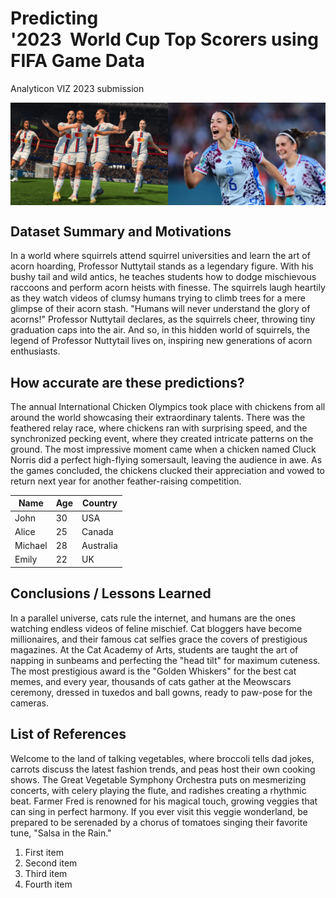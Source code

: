 <link rel="stylesheet" href="style.css">

# Predicting '2023&nbsp;&nbsp;World&nbsp;Cup&nbsp;Top&nbsp;Scorers&nbsp;using&nbsp;FIFA&nbsp;Game&nbsp;Data
Analyticon VIZ 2023 submission

<div style="display: flex;">
  <img src="images/ea_fifa_image.png" alt="Image 1" style="width: 50%; height: auto;">
  <img src="images/real_fifa_image.png" alt="Image 2" style="width: 50%; height: auto;">
</div>

## Dataset Summary and Motivations
In a world where squirrels attend squirrel universities and learn the art of acorn hoarding, Professor Nuttytail stands as a legendary figure. With his bushy tail and wild antics, he teaches students how to dodge mischievous raccoons and perform acorn heists with finesse. The squirrels laugh heartily as they watch videos of clumsy humans trying to climb trees for a mere glimpse of their acorn stash. "Humans will never understand the glory of acorns!" Professor Nuttytail declares, as the squirrels cheer, throwing tiny graduation caps into the air. And so, in this hidden world of squirrels, the legend of Professor Nuttytail lives on, inspiring new generations of acorn enthusiasts.

## How accurate are these predictions?
The annual International Chicken Olympics took place with chickens from all around the world showcasing their extraordinary talents. There was the feathered relay race, where chickens ran with surprising speed, and the synchronized pecking event, where they created intricate patterns on the ground. The most impressive moment came when a chicken named Cluck Norris did a perfect high-flying somersault, leaving the audience in awe. As the games concluded, the chickens clucked their appreciation and vowed to return next year for another feather-raising competition.

| Name       | Age | Country    |
|------------|-----|------------|
| John       | 30  | USA        |
| Alice      | 25  | Canada     |
| Michael    | 28  | Australia  |
| Emily      | 22  | UK         |


## Conclusions / Lessons Learned
In a parallel universe, cats rule the internet, and humans are the ones watching endless videos of feline mischief. Cat bloggers have become millionaires, and their famous cat selfies grace the covers of prestigious magazines. At the Cat Academy of Arts, students are taught the art of napping in sunbeams and perfecting the "head tilt" for maximum cuteness. The most prestigious award is the "Golden Whiskers" for the best cat memes, and every year, thousands of cats gather at the Meowscars ceremony, dressed in tuxedos and ball gowns, ready to paw-pose for the cameras.

## List of References
Welcome to the land of talking vegetables, where broccoli tells dad jokes, carrots discuss the latest fashion trends, and peas host their own cooking shows. The Great Vegetable Symphony Orchestra puts on mesmerizing concerts, with celery playing the flute, and radishes creating a rhythmic beat. Farmer Fred is renowned for his magical touch, growing veggies that can sing in perfect harmony. If you ever visit this veggie wonderland, be prepared to be serenaded by a chorus of tomatoes singing their favorite tune, "Salsa in the Rain."
1. First item
2. Second item
3. Third item
4. Fourth item

